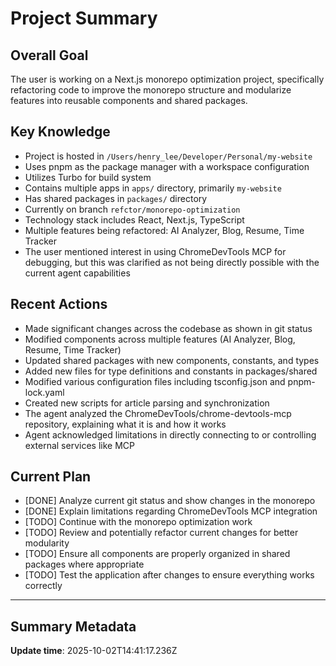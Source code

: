 # Project Summary

## Overall Goal

The user is working on a Next.js monorepo optimization project, specifically refactoring code to improve the monorepo structure and modularize features into reusable components and shared packages.

## Key Knowledge

- Project is hosted in `/Users/henry_lee/Developer/Personal/my-website`
- Uses pnpm as the package manager with a workspace configuration
- Utilizes Turbo for build system
- Contains multiple apps in `apps/` directory, primarily `my-website`
- Has shared packages in `packages/` directory
- Currently on branch `refctor/monorepo-optimization`
- Technology stack includes React, Next.js, TypeScript
- Multiple features being refactored: AI Analyzer, Blog, Resume, Time Tracker
- The user mentioned interest in using ChromeDevTools MCP for debugging, but this was clarified as not being directly possible with the current agent capabilities

## Recent Actions

- Made significant changes across the codebase as shown in git status
- Modified components across multiple features (AI Analyzer, Blog, Resume, Time Tracker)
- Updated shared packages with new components, constants, and types
- Added new files for type definitions and constants in packages/shared
- Modified various configuration files including tsconfig.json and pnpm-lock.yaml
- Created new scripts for article parsing and synchronization
- The agent analyzed the ChromeDevTools/chrome-devtools-mcp repository, explaining what it is and how it works
- Agent acknowledged limitations in directly connecting to or controlling external services like MCP

## Current Plan

- [DONE] Analyze current git status and show changes in the monorepo
- [DONE] Explain limitations regarding ChromeDevTools MCP integration
- [TODO] Continue with the monorepo optimization work
- [TODO] Review and potentially refactor current changes for better modularity
- [TODO] Ensure all components are properly organized in shared packages where appropriate
- [TODO] Test the application after changes to ensure everything works correctly

---

## Summary Metadata

**Update time**: 2025-10-02T14:41:17.236Z
